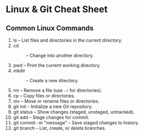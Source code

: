 # Linux & Git Cheat Sheet

## Common Linux Commands

1. ls – List files and directories in the current directory.
2. cd <dir> – Change into another directory. 
3. pwd – Print the current working directory. 
4. mkdir <dir> – Create a new directory.
5. rm <file> – Remove a file (use `-r` for directories). 
6. cp <src> <dest> – Copy files or directories. 
7. mv <src> <dest> – Move or rename files or directories. 
8. git init – Initialize a new Git repository. 
9. git status – Show changes (staged, unstaged, untracked). 
10. git add <file> – Stage changes for commit. 
11. git commit -m "message" – Save staged changes to history. 
12. git branch – List, create, or delete branches. 
